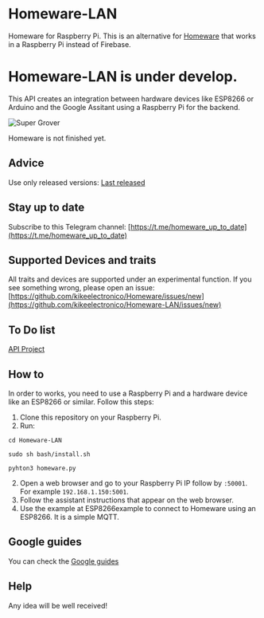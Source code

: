 # Homeware-LAN
Homeware for Raspberry Pi. This is an alternative for <a href="https://github.com/kikeelectronico/Homeware" target="blanck">Homeware</a> that works in a Raspberry Pi instead of Firebase.

# Homeware-LAN is under develop.

This API creates an integration between hardware devices like ESP8266 or Arduino and the Google Assitant using a Raspberry Pi for the backend.

<img alt="Super Grover" src="https://github.com/kikeelectronico/homeware/raw/master/images/cloud.png" />

Homeware is not finished yet.

## Advice
Use only released versions: <a href="https://github.com/kikeelectronico/Homeware-LAN/releases/latest">Last released</a>

## Stay up to date
Subscribe to this Telegram channel: [https://t.me/homeware_up_to_date](https://t.me/homeware_up_to_date)

## Supported Devices and traits

All traits and devices are supported under an experimental function. If you see something wrong, please open an issue: [https://github.com/kikeelectronico/Homeware/issues/new](https://github.com/kikeelectronico/Homeware-LAN/issues/new)

## To Do list

<a href="https://github.com/kikeelectronico/Homeware-LAN/projects/1"> API Project </a>

## How to

In order to works, you need to use a Raspberry Pi and a hardware device like an ESP8266 or similar. Follow this steps:

1. Clone this repository on your Raspberry Pi.
2. Run:
```
cd Homeware-LAN
```
```
sudo sh bash/install.sh
```
```
pyhton3 homeware.py
```
2. Open a web browser and go to your Raspberry Pi IP follow by ```:50001```. For example ```192.168.1.150:5001```.
3. Follow the assistant instructions that appear on the web browser.
4. Use the example at ESP8266example to connect to Homeware using an ESP8266. It is a simple MQTT.

## Google guides

You can check the <a href="https://developers.google.com/actions/smarthome/"> Google guides </a>

## Help

Any idea will be well received!
